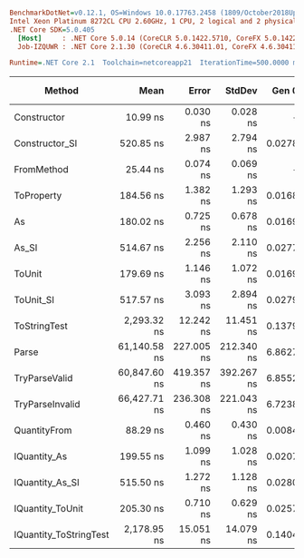 ``` ini

BenchmarkDotNet=v0.12.1, OS=Windows 10.0.17763.2458 (1809/October2018Update/Redstone5)
Intel Xeon Platinum 8272CL CPU 2.60GHz, 1 CPU, 2 logical and 2 physical cores
.NET Core SDK=5.0.405
  [Host]     : .NET Core 5.0.14 (CoreCLR 5.0.1422.5710, CoreFX 5.0.1422.5710), X64 RyuJIT
  Job-IZQUWR : .NET Core 2.1.30 (CoreCLR 4.6.30411.01, CoreFX 4.6.30411.02), X64 RyuJIT

Runtime=.NET Core 2.1  Toolchain=netcoreapp21  IterationTime=500.0000 ms  

```
|                 Method |         Mean |      Error |     StdDev |  Gen 0 |  Gen 1 | Gen 2 | Allocated |
|----------------------- |-------------:|-----------:|-----------:|-------:|-------:|------:|----------:|
|            Constructor |     10.99 ns |   0.030 ns |   0.028 ns |      - |      - |     - |         - |
|         Constructor_SI |    520.85 ns |   2.987 ns |   2.794 ns | 0.0278 |      - |     - |     192 B |
|             FromMethod |     25.44 ns |   0.074 ns |   0.069 ns |      - |      - |     - |         - |
|             ToProperty |    184.56 ns |   1.382 ns |   1.293 ns | 0.0168 |      - |     - |     112 B |
|                     As |    180.02 ns |   0.725 ns |   0.678 ns | 0.0169 |      - |     - |     112 B |
|                  As_SI |    514.67 ns |   2.256 ns |   2.110 ns | 0.0277 |      - |     - |     192 B |
|                 ToUnit |    179.69 ns |   1.146 ns |   1.072 ns | 0.0169 |      - |     - |     112 B |
|              ToUnit_SI |    517.57 ns |   3.093 ns |   2.894 ns | 0.0279 |      - |     - |     192 B |
|           ToStringTest |  2,293.32 ns |  12.242 ns |  11.451 ns | 0.1379 |      - |     - |     952 B |
|                  Parse | 61,140.58 ns | 227.005 ns | 212.340 ns | 6.8627 | 0.2451 |     - |   44816 B |
|          TryParseValid | 60,847.60 ns | 419.357 ns | 392.267 ns | 6.8552 | 0.2448 |     - |   44792 B |
|        TryParseInvalid | 66,427.71 ns | 236.308 ns | 221.043 ns | 6.7238 | 0.2637 |     - |   44392 B |
|           QuantityFrom |     88.29 ns |   0.460 ns |   0.430 ns | 0.0084 |      - |     - |      56 B |
|           IQuantity_As |    199.55 ns |   1.099 ns |   1.028 ns | 0.0207 |      - |     - |     136 B |
|        IQuantity_As_SI |    515.50 ns |   1.272 ns |   1.128 ns | 0.0280 |      - |     - |     192 B |
|       IQuantity_ToUnit |    205.30 ns |   0.710 ns |   0.629 ns | 0.0257 |      - |     - |     168 B |
| IQuantity_ToStringTest |  2,178.95 ns |  15.051 ns |  14.079 ns | 0.1404 |      - |     - |     952 B |
